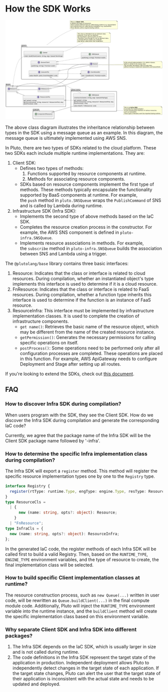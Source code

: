 # How the SDK Works

![resource class diagram](../../../public/assets/resource-class-diagram.png)

The above class diagram illustrates the inheritance relationship between types in the SDK using a message queue as an example. In this diagram, the message queue is ultimately implemented using AWS SNS.

In Pluto, there are two types of SDKs related to the cloud platform. These two SDKs each include multiple runtime implementations. They are:

1. Client SDK:
   - Defines two types of methods:
     1. Functions supported by resource components at runtime.
     2. Methods for associating resource components.
   - SDKs based on resource components implement the first type of methods. These methods typically encapsulate the functionality supported by BaaS components at runtime. For example, the `push` method in `pluto.SNSQueue` wraps the `PublishCommand` of SNS and is called by Lambda during runtime.
2. Infrastructure SDK (Infra SDK):
   - Implements the second type of above methods based on the IaC SDK.
   - Completes the resource creation process in the constructor. For example, the AWS SNS component is defined in `pluto-infra.SNSQueue`.
   - Implements resource associations in methods. For example, the `subscribe` method in `pluto-infra.SNSQueue` builds the association between SNS and Lambda using a trigger.

The `@plutolang/base` library contains three basic interfaces:

1. Resource: Indicates that the class or interface is related to cloud resources. During compilation, whether an instantiated object's type implements this interface is used to determine if it is a cloud resource.
2. FnResource: Indicates that the class or interface is related to FaaS resources. During compilation, whether a function type inherits this interface is used to determine if the function is an instance of FaaS resource.
3. ResourceInfra: This interface must be implemented by infrastructure implementation classes. It is used to complete the creation of infrastructure components.
   - `get name()`: Retrieves the basic name of the resource object, which may be different from the name of the created resource instance.
   - `getPermission()`: Generates the necessary permissions for calling specific operations on itself.
   - `postProcess()`: Some operations need to be performed only after all configuration processes are completed. These operations are placed in this function. For example, AWS ApiGateway needs to configure Deployment and Stage after setting up all routes.

If you're looking to extend the SDKs, check out [this document](../../dev_guide/extend-sdk.md).

## FAQ

### How to discover Infra SDK during compilation?

When users program with the SDK, they see the Client SDK. How do we discover the Infra SDK during compilation and generate the corresponding IaC code?

Currently, we agree that the package name of the Infra SDK will be the Client SDK package name followed by '-infra'.

### How to determine the specific Infra implementation class during compilation?

The Infra SDK will export a `register` method. This method will register the specific resource implementation types one by one to the `Registry` type.

```typescript
interface Registry {
  register(rtType: runtime.Type, engType: engine.Type, resType: ResourceCls, cls: InfraCls): void;
}
type ResourceCls =
  | {
      new (name: string, opts?: object): Resource;
    }
  | "FnResource";
type InfraCls = {
  new (name: string, opts?: object): ResourceInfra;
};
```

In the generated IaC code, the register methods of each Infra SDK will be called first to build a valid Registry. Then, based on the `RUNTIME_TYPE`, `ENGINE_TYPE` environment variables, and the type of resource to create, the final implementation class will be selected.

### How to build specific Client implementation classes at runtime?

The resource construction process, such as `new Queue(...)` written in user code, will be rewritten as `Queue.buildClient(...)` in the final compute module code. Additionally, Pluto will inject the `RUNTIME_TYPE` environment variable into the runtime instance, and the `buildClient` method will create the specific implementation class based on this environment variable.

### Why separate Client SDK and Infra SDK into different packages?

1. The Infra SDK depends on the IaC SDK, which is usually larger in size and is not called during runtime.
2. The code definitions in the Infra SDK represent the target state of the application in production. Independent deployment allows Pluto to independently detect changes in the target state of each application. If the target state changes, Pluto can alert the user that the target state of their application is inconsistent with the actual state and needs to be updated and deployed.
